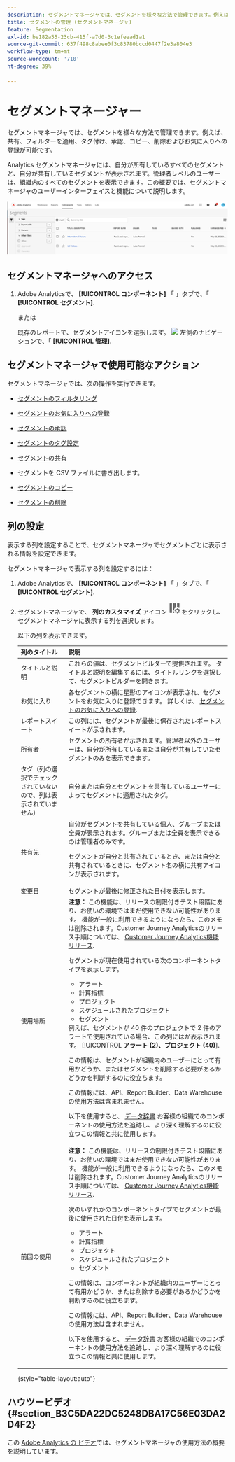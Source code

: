 ```yaml
---
description: セグメントマネージャでは、セグメントを様々な方法で管理できます。例えば、共有、フィルターを適用、タグ付け、承認、コピー、削除およびお気に入りへの登録が可能です。
title: セグメントの管理 (セグメントマネージャ)
feature: Segmentation
exl-id: be182a55-23cb-415f-a7d0-3c1efeead1a1
source-git-commit: 637f498c8abee0f3c83780bccd0447f2e3a804e3
workflow-type: tm+mt
source-wordcount: '710'
ht-degree: 39%

---
```


# セグメントマネージャー

セグメントマネージャでは、セグメントを様々な方法で管理できます。例えば、共有、フィルターを適用、タグ付け、承認、コピー、削除およびお気に入りへの登録が可能です。

Analytics セグメントマネージャには、自分が所有しているすべてのセグメントと、自分が共有しているセグメントが表示されます。管理者レベルのユーザーは、組織内のすべてのセグメントを表示できます。この概要では、セグメントマネージャのユーザーインターフェイスと機能について説明します。

![セグメントマネージャー](assets/segments-manager.png)

## セグメントマネージャへのアクセス

1. Adobe Analyticsで、 **[!UICONTROL コンポーネント]** 「 」タブで、「 **[!UICONTROL セグメント]**.

   または

   既存のレポートで、セグメントアイコンを選択します。 ![](https://spectrum.adobe.com/static/icons/workflow_18/Smock_Segmentation_18_N.svg) 左側のナビゲーションで、「 **[!UICONTROL 管理]**.

## セグメントマネージャで使用可能なアクション

セグメントマネージャでは、次の操作を実行できます。

* [セグメントのフィルタリング](/help/components/segmentation/segmentation-workflow/t-seg-filter.md)

* [セグメントのお気に入りへの登録](/help/components/segmentation/segmentation-workflow/t-seg-favorite.md)

* [セグメントの承認](/help/components/segmentation/segmentation-workflow/seg-approve.md)

* [セグメントのタグ設定](/help/components/segmentation/segmentation-workflow/seg-tag.md)

* [セグメントの共有](/help/components/segmentation/segmentation-workflow/t-seg-share.md)

* セグメントを CSV ファイルに書き出します。

* [セグメントのコピー](/help/components/segmentation/segmentation-workflow/seg-copy.md)

* [セグメントの削除](/help/components/segmentation/segmentation-workflow/seg-delete.md)

## 列の設定

表示する列を設定することで、セグメントマネージャでセグメントごとに表示される情報を設定できます。

セグメントマネージャで表示する列を設定するには：

1. Adobe Analyticsで、 **[!UICONTROL コンポーネント]** 「 」タブで、「 **[!UICONTROL セグメント]**.

1. セグメントマネージャで、 **列のカスタマイズ** アイコン ![列をカスタマイズアイコン](assets/customize-columns-icon.png)をクリックし、セグメントマネージャに表示する列を選択します。

   以下の列を表示できます。

   | 列のタイトル | 説明 |
   |---|---|
   | タイトルと説明 | これらの値は、セグメントビルダーで提供されます。 タイトルと説明を編集するには、タイトルリンクを選択して、セグメントビルダーを開きます。 |
   | お気に入り | 各セグメントの横に星形のアイコンが表示され、セグメントをお気に入りに登録できます。 詳しくは、 [セグメントのお気に入りへの登録](/help/components/segmentation/segmentation-workflow/t-seg-favorite.md). |
   | レポートスイート | この列には、セグメントが最後に保存されたレポートスイートが示されます。 |
   | 所有者 | セグメントの所有者が示されます。管理者以外のユーザーは、自分が所有しているまたは自分が共有していたセグメントのみを表示できます。 |
   | タグ（列の選択でチェックされていないので、列は表示されていません） | 自分または自分とセグメントを共有しているユーザーによってセグメントに適用されたタグ。 |
   | 共有先 | 自分がセグメントを共有している個人、グループまたは全員が表示されます。グループまたは全員を表示できるのは管理者のみです。 <p>セグメントが自分と共有されているとき、または自分と共有されているときに、セグメント名の横に共有アイコンが表示されます。</p> |
   | 変更日 | セグメントが最後に修正された日付を表示します。 |
   | 使用場所 | **注意：** この機能は、リリースの制限付きテスト段階にあり、お使いの環境ではまだ使用できない可能性があります。 機能が一般に利用できるようになったら、このメモは削除されます。Customer Journey Analyticsのリリース手順については、 [Customer Journey Analytics機能リリース](/help/release-notes/releases.md).<p>セグメントが現在使用されている次のコンポーネントタイプを表示します。</p> <ul><li>アラート</li><li>計算指標</li><li>プロジェクト</li><li>スケジュールされたプロジェクト</li><li>セグメント</li></ul> 例えば、セグメントが 40 件のプロジェクトで 2 件のアラートで使用されている場合、この列にはが表示されます。 [!UICONTROL **アラート (2)、プロジェクト (40)**]. <p>この情報は、セグメントが組織内のユーザーにとって有用かどうか、またはセグメントを削除する必要があるかどうかを判断するのに役立ちます。</p><p>この情報には、API、Report Builder、Data Warehouseの使用方法は含まれません。</p><p>以下を使用すると、 [データ辞書](/help/analyze/analysis-workspace/components/data-dictionary/data-dictionary-overview.md) お客様の組織でのコンポーネントの使用方法を追跡し、より深く理解するのに役立つこの情報と共に使用します。 |
   | 前回の使用 | **注意：** この機能は、リリースの制限付きテスト段階にあり、お使いの環境ではまだ使用できない可能性があります。 機能が一般に利用できるようになったら、このメモは削除されます。Customer Journey Analyticsのリリース手順については、 [Customer Journey Analytics機能リリース](/help/release-notes/releases.md).<p>次のいずれかのコンポーネントタイプでセグメントが最後に使用された日付を表示します。</p> <ul><li>アラート</li><li>計算指標</li><li>プロジェクト</li><li>スケジュールされたプロジェクト</li><li>セグメント</li></ul> <p>この情報は、コンポーネントが組織内のユーザーにとって有用かどうか、または削除する必要があるかどうかを判断するのに役立ちます。</p><p>この情報には、API、Report Builder、Data Warehouseの使用方法は含まれません。</p><p>以下を使用すると、 [データ辞書](/help/analyze/analysis-workspace/components/data-dictionary/data-dictionary-overview.md) お客様の組織でのコンポーネントの使用方法を追跡し、より深く理解するのに役立つこの情報と共に使用します。 |

   {style="table-layout:auto"}

## ハウツービデオ {#section_B3C5DA22DC5248DBA17C56E03DA2D4F2}

この [Adobe Analytics の ビデオ](https://experienceleague.adobe.com/docs/analytics-learn/tutorials/components/segmentation/segment-management-and-sharing.html?lang=ja)では、セグメントマネージャの使用方法の概要を説明しています。


